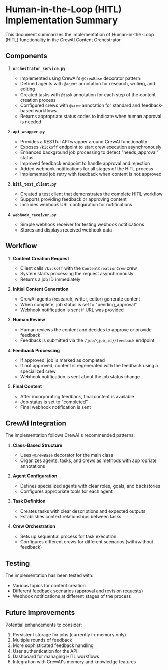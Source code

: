 # Human-in-the-Loop (HITL) Implementation Summary

This document summarizes the implementation of Human-in-the-Loop (HITL) functionality in the CrewAI Content Orchestrator.

## Components

1. **`orchestrator_service.py`**
   - Implemented using CrewAI's `@CrewBase` decorator pattern
   - Defined agents with `@agent` annotation for research, writing, and editing
   - Created tasks with `@task` annotation for each step of the content creation process
   - Configured crews with `@crew` annotation for standard and feedback-based workflows
   - Returns appropriate status codes to indicate when human approval is needed

2. **`api_wrapper.py`**
   - Provides a RESTful API wrapper around CrewAI functionality
   - Exposes `/kickoff` endpoint to start crew execution asynchronously
   - Enhanced background job processing to detect "needs_approval" status
   - Improved feedback endpoint to handle approval and rejection
   - Added webhook notifications for all stages of the HITL process
   - Implemented job retry with feedback when content is not approved

3. **`hitl_test_client.py`**
   - Created a test client that demonstrates the complete HITL workflow
   - Supports providing feedback or approving content
   - Includes webhook URL configuration for notifications

4. **`webhook_receiver.py`**
   - Simple webhook receiver for testing webhook notifications
   - Stores and displays received webhook data

## Workflow

1. **Content Creation Request**
   - Client calls `/kickoff` with the `ContentCreationCrew` crew
   - System starts processing the request asynchronously
   - Returns a job ID immediately

2. **Initial Content Generation**
   - CrewAI agents (research, writer, editor) generate content
   - When complete, job status is set to "pending_approval"
   - Webhook notification is sent if URL was provided

3. **Human Review**
   - Human reviews the content and decides to approve or provide feedback
   - Feedback is submitted via the `/job/{job_id}/feedback` endpoint

4. **Feedback Processing**
   - If approved, job is marked as completed
   - If not approved, content is regenerated with the feedback using a specialized crew
   - Webhook notification is sent about the job status change

5. **Final Content**
   - After incorporating feedback, final content is available
   - Job status is set to "completed"
   - Final webhook notification is sent

## CrewAI Integration

The implementation follows CrewAI's recommended patterns:

1. **Class-Based Structure**
   - Uses `@CrewBase` decorator for the main class
   - Organizes agents, tasks, and crews as methods with appropriate annotations

2. **Agent Configuration**
   - Defines specialized agents with clear roles, goals, and backstories
   - Configures appropriate tools for each agent

3. **Task Definition**
   - Creates tasks with clear descriptions and expected outputs
   - Establishes context relationships between tasks

4. **Crew Orchestration**
   - Sets up sequential process for task execution
   - Configures different crews for different scenarios (with/without feedback)

## Testing

The implementation has been tested with:

- Various topics for content creation
- Different feedback scenarios (approval and revision requests)
- Webhook notifications at different stages of the process

## Future Improvements

Potential enhancements to consider:

1. Persistent storage for jobs (currently in-memory only)
2. Multiple rounds of feedback
3. More sophisticated feedback handling
4. User authentication for the API
5. Dashboard for managing HITL workflows
6. Integration with CrewAI's memory and knowledge features
